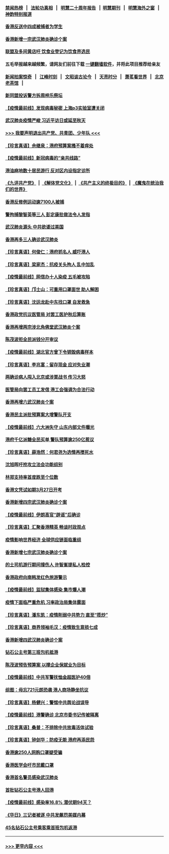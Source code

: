 #### [禁闻热榜](热点新闻.md?=0)  &nbsp;&nbsp;|&nbsp;&nbsp; [法轮功真相](https://github.com/gfw-breaker/truth/blob/master/README.md?=0) &nbsp;&nbsp;|&nbsp;&nbsp; [明慧二十周年报告](https://github.com/gfw-breaker/mh-reports/blob/master/README.md?=0) &nbsp;&nbsp;|&nbsp;&nbsp;[明慧期刊](https://github.com/gfw-breaker/mh-qikan) &nbsp;&nbsp;|&nbsp;&nbsp; [明慧海外之窗](https://github.com/gfw-breaker/mh-news/blob/master/README.md?=0) &nbsp;&nbsp;|&nbsp;&nbsp; [神韵特别报道](https://github.com/gfw-breaker/mh-news/blob/master/shenyun.md?=0)
#### [香港反送中四成被捕者为学生](../pages/nsc415/n11910730.md?t=03031831) 
#### [香港新增一宗武汉肺炎确诊个案](../pages/nsc415/n11910724.md?t=03031831) 
#### [联盟及多间黄店吁 饮食业登记为饮食界选民](../pages/nsc415/n11910718.md?t=03031831) 
#### 五毛举报越来越频繁，请网友们前往下载 [一键翻墙软件](https://github.com/gfw-breaker/ssr-accounts)，并将此项目推荐给亲友
#### [新闻拍案惊奇](https://github.com/gfw-breaker/banned-news/blob/master/pages/link4.md) &nbsp;&nbsp;|&nbsp;&nbsp; [江峰时刻](https://github.com/gfw-breaker/banned-news/blob/master/pages/link4.md) &nbsp;&nbsp;|&nbsp;&nbsp; [文昭谈古论今](https://github.com/gfw-breaker/banned-news/blob/master/pages/link4.md) &nbsp;&nbsp;|&nbsp;&nbsp; [天亮时分](https://github.com/gfw-breaker/banned-news/blob/master/pages/link4.md) &nbsp;&nbsp;|&nbsp;&nbsp; [萧茗看世界](https://github.com/gfw-breaker/banned-news/blob/master/pages/link4.md) &nbsp;&nbsp;|&nbsp;&nbsp; [北京老茶馆](https://github.com/gfw-breaker/banned-news/blob/master/pages/link4.md) &nbsp;&nbsp;|&nbsp;&nbsp; 
#### [新同盟投诉警方拆周梓乐祭坛](../pages/nsc415/n11910707.md?t=03031831) 
#### [【疫情最前线】发现病毒秘密 上海p3实验室遭关闭](../pages/nsc415/n11910640.md?t=03031831) 
#### [武汉肺炎疫情严峻 习近平访日或延至秋天](../pages/nsc415/n11910570.md?t=03031831) 
#### [>>> 我要声明退出共产党、共青团、少年队 <<<](https://github.com/begood0513/goodnews/blob/master/quit/letter.md) 
#### [【珍言真语】佘继泉：港府预算案搔不着痒处](../pages/nsc415/n11910011.md?t=03031831) 
#### [【疫情最前线】新冠病毒的“亲共线路”](../pages/nsc415/n11907734.md?t=03031831) 
#### [港油麻地数十居民游行 反对区内设指定诊所](../pages/nsc415/n11907900.md?t=03031831) 
#### [《九评共产党》](https://github.com/begood0513/9ping.md/blob/master/README.md) &nbsp;|&nbsp; [《解体党文化》](../../../../jtdwh.md/blob/master/README.md)  &nbsp;|&nbsp; [《共产主义的终极目的》](../../../../gczydzjmd.md/blob/master/README.md) &nbsp;|&nbsp; [《魔鬼在统治我们的世界》](../../../../mgztzwmdsj.md/blob/master/README.md) 
#### [香港反修例运动逾7100人被捕](../pages/nsc415/n11907922.md?t=03031831) 
#### [警拘捕黎智英等三人 彭定康批做法令人发指](../pages/nsc415/n11907905.md?t=03031831) 
#### [武汉肺炎源头 中共欲诿过美国](../pages/nsc415/n11907665.md?t=03031831) 
#### [香港再多三人确诊武汉肺炎](../pages/nsc415/n11907846.md?t=03031831) 
#### [【珍言真语】何俊仁：港府抓名人 威吓港人](../pages/nsc415/n11907561.md?t=03031831) 
#### [【珍言真语】梁家杰：抗疫关头拘人 乱中加乱](../pages/nsc415/n11907444.md?t=03031831) 
#### [【疫情最前线】网信办十人染疫 五毛被攻陷](../pages/nsc415/n11903757.md?t=03031831) 
#### [【珍言真语】邝士山：可重用口罩面世 助人解困](../pages/nsc415/n11903875.md?t=03031831) 
#### [【珍言真语】沈运龙赴中东找口罩 自发救急](../pages/nsc415/n11903291.md?t=03031831) 
#### [香港政党抗议医管局 对罢工医护秋后算账](../pages/nsc415/n11901746.md?t=03031831) 
#### [香港再增两宗涉北角佛堂武汉肺炎个案](../pages/nsc415/n11901737.md?t=03031831) 
#### [陈茂波拒全民派钱分开审议](../pages/nsc415/n11901672.md?t=03031831) 
#### [【疫情最前线】湖北官方曾下令销毁病毒样本](../pages/nsc415/n11901518.md?t=03031831) 
#### [【珍言真语】李兆富：留存现金 应对失业潮](../pages/nsc415/n11901448.md?t=03031831) 
#### [两确诊病人闯入北京或涉栗战书 传习大怒](../pages/nsc415/n11901180.md?t=03031831) 
#### [医管局向罢工员工发信 港工会强调为合法行动](../pages/nsc415/n11898870.md?t=03031831) 
#### [香港再增六武汉肺炎个案](../pages/nsc415/n11898843.md?t=03031831) 
#### [香港民主派批预算案大增警队开支](../pages/nsc415/n11898813.md?t=03031831) 
#### [【疫情最前线】六大洲失守 山东内部文件曝光](../pages/nsc415/n11898455.md?t=03031831) 
#### [港府千亿派糖全民买单 警队预算逾250亿惹议](../pages/nsc415/n11898608.md?t=03031831) 
#### [【珍言真语】薛浩然：何君尧为选情再搅死水](../pages/nsc415/n11898269.md?t=03031831) 
#### [沈旭晖吁抢攻立法会功能组别](../pages/nsc415/n11896084.md?t=03031831) 
#### [林郑支持率首度跌至个位数](../pages/nsc415/n11896058.md?t=03031831) 
#### [香港文凭试如期3月27日开考](../pages/nsc415/n11896055.md?t=03031831) 
#### [香港新增四宗武汉肺炎确诊个案](../pages/nsc415/n11896040.md?t=03031831) 
#### [【疫情最前线】伊朗高官“辟谣”后确诊](../pages/nsc415/n11895902.md?t=03031831) 
#### [【珍言真语】汇聚香港精英 畅谈时政观点](../pages/nsc415/n11895733.md?t=03031831) 
#### [疫情影响世界经济 全球供应链面临重组](../pages/nsc415/n11895634.md?t=03031831) 
#### [香港新增七宗武汉肺炎确诊个案](../pages/nsc415/n11893498.md?t=03031831) 
#### [的士司机游行期间撞伤人 许智峯提私人检控](../pages/nsc415/n11893483.md?t=03031831) 
#### [香港政府向南韩发红色旅游警示](../pages/nsc415/n11893398.md?t=03031831) 
#### [【疫情最前线】监狱集体感染 集市爆人潮](../pages/nsc415/n11893181.md?t=03031831) 
#### [疫情下面临严重危机  习率政治局集体露面](../pages/nsc415/n11893305.md?t=03031831) 
#### [【珍言真语】潘东凯：疫情削弱中共势力 直至“揽炒”](../pages/nsc415/n11892866.md?t=03031831) 
#### [【珍言真语】商界领袖毛汉：疫情致生意损七成](../pages/nsc415/n11890348.md?t=03031831) 
#### [香港新增四武汉肺炎确诊个案](../pages/nsc415/n11890610.md?t=03031831) 
#### [钻石公主号第三班包机抵港](../pages/nsc415/n11890645.md?t=03031831) 
#### [陈茂波预告预算案 以撑企业保就业为目标](../pages/nsc415/n11890574.md?t=03031831) 
#### [【疫情最前线】中共军警抚恤金超医护40倍](../pages/nsc415/n11890458.md?t=03031831) 
#### [组图：毋忘721元朗恐袭 港人商场静坐抗议](../pages/nsc415/n11876882.md?t=03031831) 
#### [【珍言真语】杨健兴：警惕中共舆论战误导](../pages/nsc415/n11888131.md?t=03031831) 
#### [【疫情最前线】港警确诊 北京市委书记传被隔离](../pages/nsc415/n11886872.md?t=03031831) 
#### [【珍言真语】桑普：不排除中共放毒活体试验](../pages/nsc415/n11886832.md?t=03031831) 
#### [【珍言真语】钟剑华：防疫无能 港府再添民怨](../pages/nsc415/n11884504.md?t=03031831) 
#### [香港逾250人网购口罩疑受骗](../pages/nsc415/n11884388.md?t=03031831) 
#### [香港医学会吁市民戴口罩](../pages/nsc415/n11884367.md?t=03031831) 
#### [香港首名警员感染武汉肺炎](../pages/nsc415/n11884357.md?t=03031831) 
#### [首批钻石公主号港人回港](../pages/nsc415/n11884333.md?t=03031831) 
#### [【疫情最前线】感染率16.8% 潜伏期94天？](../pages/nsc415/n11884256.md?t=03031831) 
#### [《华日》三记者被逐 中共发飙罚美媒内幕](../pages/nsc415/n11884184.md?t=03031831) 
#### [45名钻石公主号乘客乘首班包机返港](../pages/nsc415/n11881770.md?t=03031831) 

----
#### [ >>> 更早内容 <<< ](../indexes/nsc415-earlier.md)
